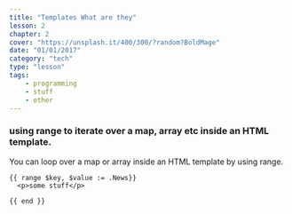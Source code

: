 ```yaml
---
title: "Templates What are they"
lesson: 2
chapter: 2
cover: "https://unsplash.it/400/300/?random?BoldMage"
date: "01/01/2017"
category: "tech"
type: "lesson"
tags:
    - programming
    - stuff
    - other
---
```


### using range to iterate over a map, array etc inside an HTML template.

You can loop over a map or array inside an HTML template by using range.

```
{{ range $key, $value := .News}}
  <p>some stuff</p>

{{ end }}
```
